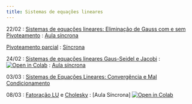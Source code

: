 ```yaml
---
title: Sistemas de equações lineares
---
```


22/02
: [Sistemas de equações lineares: Eliminação de Gauss com e sem Pivoteamento](https://youtu.be/FKPrlNHqwT0)
: [Aula síncrona](/material/09_eliminacao_gaussiana.html)

 [Pivoteamento parcial](https://youtu.be/6-iBXVomqb8)
: [Síncrona](/material/10_pivoteamento.html)

24/02
: [Sistemas de equações lineares Gaus-Seidel e Jacobi](https://youtu.be/3rMYV9gI2UA)
  : <a href="https://githubtocolab.com/cn-ufpe/cn-ufpe.github.io/blob/master/material/10_pivoteamento.ipynb" target="_parent"><img src="https://colab.research.google.com/assets/colab-badge.svg" alt="Open in Colab"/></a>
  : [Aula síncrona](/material/11_metodos_iterativos.html)

03/03
: [Sistemas de Equações Lineares: Convergência e Mal Condicionamento](https://youtu.be/87pkkBm2exw)


08/03
: [Fatoração LU](https://youtu.be/MG4Ek9niGTA) e [Cholesky](https://youtu.be/bXoGSTBlT5M) 
: [Aula Síncrona]
<a href="https://githubtocolab.com/cn-ufpe/cn-ufpe.github.io/blob/master/material/12_fatoracao.ipynb" target="_parent"><img src="https://colab.research.google.com/assets/colab-badge.svg" alt="Open in Colab"/></a>
